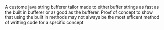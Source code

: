 A custome java string bufferer tailor made to either buffer strings as fast as the built in bufferer or as good as the bufferer.
Proof of concept to show that using the built in methods may not always be the most efficent method of writting code for a specific concept
